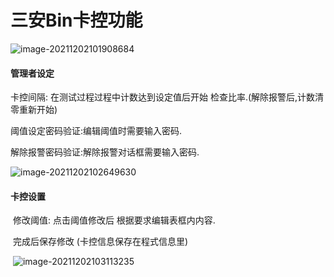 # 三安Bin卡控功能

 ![image-20211202101908684](https://lcq186-1256847298.cos.ap-nanjing.myqcloud.com/img/image-20211202101908684.png)

#### 管理者设定

卡控间隔:  在测试过程过程中计数达到设定值后开始 检查比率.(解除报警后,计数清零重新开始)

阈值设定密码验证:编辑阈值时需要输入密码.

解除报警密码验证:解除报警对话框需要输入密码.

![image-20211202102649630](https://lcq186-1256847298.cos.ap-nanjing.myqcloud.com/img/image-20211202102649630.png)

#### 卡控设置

​	修改阈值: 点击阈值修改后 根据要求编辑表框内内容. 

​    完成后保存修改 (卡控信息保存在程式信息里)

​    ![image-20211202103113235](https://lcq186-1256847298.cos.ap-nanjing.myqcloud.com/img/image-20211202103113235.png)



​     





